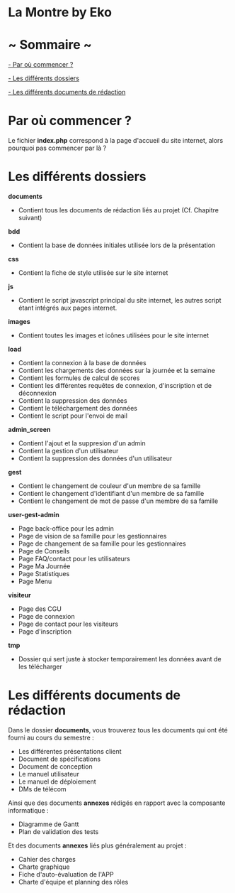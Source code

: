 # La Montre by Eko

# ~ Sommaire ~
[- Par où commencer ?](#par-où-commencer-)

[- Les différents dossiers](#les-différents-dossiers)

[- Les différents documents de rédaction
](#les-différents-documents-de-rédaction)

# Par où commencer ?
Le fichier **index.php** correspond à la page d'accueil du site internet, alors pourquoi pas commencer par là ? 

# Les différents dossiers
**documents**
- Contient tous les documents de rédaction liés au projet (Cf. Chapitre suivant)

**bdd**
- Contient la base de données initiales utilisée lors de la présentation

**css**
- Contient la fiche de style utilisée sur le site internet

**js**
- Contient le script javascript principal du site internet, les autres script étant intégrés aux pages internet.

**images**
- Contient toutes les images et icônes utilisées pour le site internet

**load**
- Contient la connexion à la base de données
- Contient les chargements des données sur la journée et la semaine
- Contient les formules de calcul de scores
- Contient les différentes requêtes de connexion, d'inscription et de déconnexion
- Contient la suppression des données
- Contient le téléchargement des données
- Contient le script pour l'envoi de mail

**admin_screen**
- Contient l'ajout et la suppresion d'un admin
- Contient la gestion d'un utilisateur
- Contient la suppression des données d'un utilisateur

**gest**
- Contient le changement de couleur d'un membre de sa famille
- Contient le changement d'identifiant d'un membre de sa famille
- Contient le changement de mot de passe d'un membre de sa famille

**user-gest-admin**
- Page back-office pour les admin
- Page de vision de sa famille pour les gestionnaires
- Page de changement de sa famille pour les gestionnaires
- Page de Conseils
- Page FAQ/contact pour les utilisateurs
- Page Ma Journée
- Page Statistiques
- Page Menu

**visiteur**
- Page des CGU
- Page de connexion
- Page de contact pour les visiteurs
- Page d'inscription

**tmp**
- Dossier qui sert juste à stocker temporairement les données avant de les télécharger 

# Les différents documents de rédaction
Dans le dossier **documents**, vous trouverez tous les documents qui ont été fourni au cours du semestre :

- Les différentes présentations client
- Document de spécifications 
- Document de conception 
- Le manuel utilisateur 
- Le manuel de déploiement 
- DMs de télécom

Ainsi que des documents **annexes** rédigés en rapport avec la composante informatique :
- Diagramme de Gantt
- Plan de validation des tests

Et des documents **annexes** liés plus généralement au projet :
- Cahier des charges
- Charte graphique
- Fiche d'auto-évaluation de l'APP
- Charte d'équipe et planning des rôles

